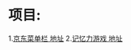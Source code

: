 项目:
=====
1.[京东菜单栏 地址](https://jadeqi.github.io/JavaScript-/京东菜单栏/jingdongcaidanlan.html)
2.[记忆力游戏 地址](https://jadeqi.github.io/JavaScript-/记忆力游戏/5-04记忆力测试游戏.html)
